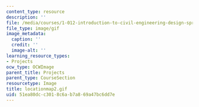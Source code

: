 ```yaml
---
content_type: resource
description: ''
file: /media/courses/1-012-introduction-to-civil-engineering-design-spring-2002/51ea80dcc3018c6ab7a869a47bc6dd7e_locationmap2.gif
file_type: image/gif
image_metadata:
  caption: ''
  credit: ''
  image-alt: ''
learning_resource_types:
- Projects
ocw_type: OCWImage
parent_title: Projects
parent_type: CourseSection
resourcetype: Image
title: locationmap2.gif
uid: 51ea80dc-c301-8c6a-b7a8-69a47bc6dd7e
---
```


